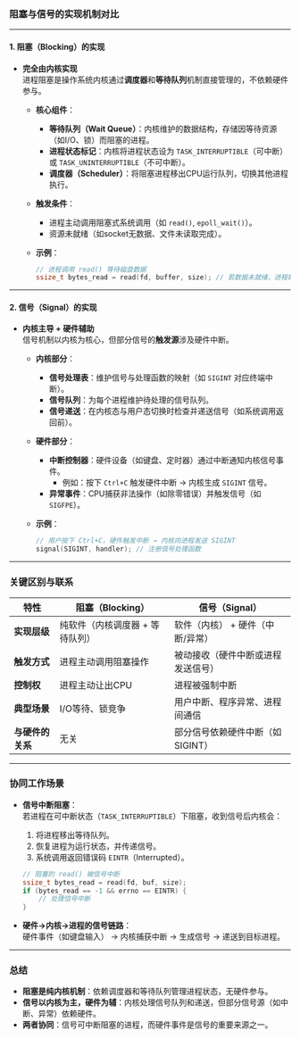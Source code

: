 ### 阻塞与信号的实现机制对比

---

#### **1. 阻塞（Blocking）的实现**
- **完全由内核实现**  
  进程阻塞是操作系统内核通过**调度器**和**等待队列**机制直接管理的，不依赖硬件参与。  
  - **核心组件**：  
    - **等待队列（Wait Queue）**：内核维护的数据结构，存储因等待资源（如I/O、锁）而阻塞的进程。  
    - **进程状态标记**：内核将进程状态设为 `TASK_INTERRUPTIBLE`（可中断）或 `TASK_UNINTERRUPTIBLE`（不可中断）。  
    - **调度器（Scheduler）**：将阻塞进程移出CPU运行队列，切换其他进程执行。  

  - **触发条件**：  
    - 进程主动调用阻塞式系统调用（如 `read()`, `epoll_wait()`）。  
    - 资源未就绪（如socket无数据、文件未读取完成）。  

  - **示例**：  
    ```c
    // 进程调用 read() 等待磁盘数据
    ssize_t bytes_read = read(fd, buffer, size); // 若数据未就绪，进程被阻塞
    ```

---

#### **2. 信号（Signal）的实现**
- **内核主导 + 硬件辅助**  
  信号机制以内核为核心，但部分信号的**触发源**涉及硬件中断。  
  - **内核部分**：  
    - **信号处理表**：维护信号与处理函数的映射（如 `SIGINT` 对应终端中断）。  
    - **信号队列**：为每个进程维护待处理的信号队列。  
    - **信号递送**：在内核态与用户态切换时检查并递送信号（如系统调用返回前）。  

  - **硬件部分**：  
    - **中断控制器**：硬件设备（如键盘、定时器）通过中断通知内核信号事件。  
      - 例如：按下 `Ctrl+C` 触发硬件中断 → 内核生成 `SIGINT` 信号。  
    - **异常事件**：CPU捕获非法操作（如除零错误）并触发信号（如 `SIGFPE`）。  

  - **示例**：  
    ```c
    // 用户按下 Ctrl+C，硬件触发中断 → 内核向进程发送 SIGINT
    signal(SIGINT, handler); // 注册信号处理函数
    ```

---

### **关键区别与联系**

| **特性**         | **阻塞（Blocking）**                     | **信号（Signal）**                   |
|------------------|------------------------------------------|--------------------------------------|
| **实现层级**     | 纯软件（内核调度器 + 等待队列）           | 软件（内核） + 硬件（中断/异常）      |
| **触发方式**     | 进程主动调用阻塞操作                     | 被动接收（硬件中断或进程发送信号）     |
| **控制权**       | 进程主动让出CPU                          | 进程被强制中断                        |
| **典型场景**     | I/O等待、锁竞争                         | 用户中断、程序异常、进程间通信        |
| **与硬件的关系** | 无关                                     | 部分信号依赖硬件中断（如SIGINT）       |

---

### **协同工作场景**
- **信号中断阻塞**：  
  若进程在可中断状态（`TASK_INTERRUPTIBLE`）下阻塞，收到信号后内核会：  
  1. 将进程移出等待队列。  
  2. 恢复进程为运行状态，并传递信号。  
  3. 系统调用返回错误码 `EINTR`（Interrupted）。  

  ```c
  // 阻塞的 read() 被信号中断
  ssize_t bytes_read = read(fd, buf, size);
  if (bytes_read == -1 && errno == EINTR) {
      // 处理信号中断
  }
  ```

- **硬件→内核→进程的信号链路**：  
  硬件事件（如键盘输入） → 内核捕获中断 → 生成信号 → 递送到目标进程。

---

### **总结**
- **阻塞是纯内核机制**：依赖调度器和等待队列管理进程状态，无硬件参与。  
- **信号以内核为主，硬件为辅**：内核处理信号队列和递送，但部分信号源（如中断、异常）依赖硬件。  
- **两者协同**：信号可中断阻塞的进程，而硬件事件是信号的重要来源之一。